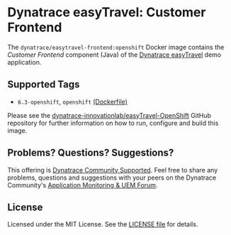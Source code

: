 # Dynatrace easyTravel: Customer Frontend

The `dynatrace/easytravel-frontend:openshift` Docker image contains the *Customer Frontend* component (Java) of the [Dynatrace easyTravel](https://community.dynatrace.com/community/display/DL/Demo+Applications+-+easyTravel) demo application.

## Supported Tags

- `6.3-openshift`, `openshift` [(Dockerfile)](https://github.com/dynatrace-innovationlab/easyTravel-OpenShift/blob/master/frontend/Dockerfile)

Please see the [dynatrace-innovationlab/easyTravel-OpenShift](https://github.com/dynatrace-innovationlab/easyTravel-OpenShift) GitHub repository for further information on how to run, configure and build this image.

## Problems? Questions? Suggestions?

This offering is [Dynatrace Community Supported](https://community.dynatrace.com/community/display/DL/Support+Levels#SupportLevels-Communitysupported/NotSupportedbyDynatrace(providedbyacommunitymember)). Feel free to share any problems, questions and suggestions with your peers on the Dynatrace Community's [Application Monitoring & UEM Forum](https://answers.dynatrace.com/spaces/146/index.html).

## License

Licensed under the MIT License. See the [LICENSE file](https://github.com/dynatrace-innovationlab/easyTravel-OpenShift/blob/master/LICENSE) for details.